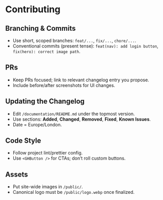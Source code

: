 # Contributing

## Branching & Commits

- Use short, scoped branches: `feat/...`, `fix/...`, `chore/...`.
- Conventional commits (present tense): `feat(nav): add login button`, `fix(hero): correct image path`.

## PRs

- Keep PRs focused; link to relevant changelog entry you propose.
- Include before/after screenshots for UI changes.

## Updating the Changelog

- Edit `/documentation/README.md` under the topmost version.
- Use sections: **Added**, **Changed**, **Removed**, **Fixed**, **Known Issues**.
- Date = Europe/London.

## Code Style

- Follow project lint/prettier config.
- Use `<GHButton />` for CTAs; don’t roll custom buttons.

## Assets

- Put site-wide images in `/public/`.
- Canonical logo must be `/public/logo.webp` once finalized.
